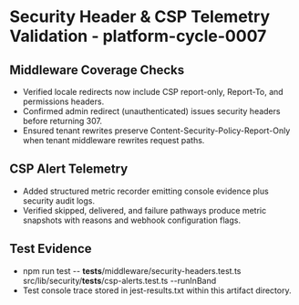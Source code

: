# Security Header & CSP Telemetry Validation - platform-cycle-0007

## Middleware Coverage Checks
- Verified locale redirects now include CSP report-only, Report-To, and permissions headers.
- Confirmed admin redirect (unauthenticated) issues security headers before returning 307.
- Ensured tenant rewrites preserve Content-Security-Policy-Report-Only when tenant middleware rewrites request paths.

## CSP Alert Telemetry
- Added structured metric recorder emitting console evidence plus security audit logs.
- Verified skipped, delivered, and failure pathways produce metric snapshots with reasons and webhook configuration flags.

## Test Evidence
- npm run test -- __tests__/middleware/security-headers.test.ts src/lib/security/__tests__/csp-alerts.test.ts --runInBand
- Test console trace stored in jest-results.txt within this artifact directory.